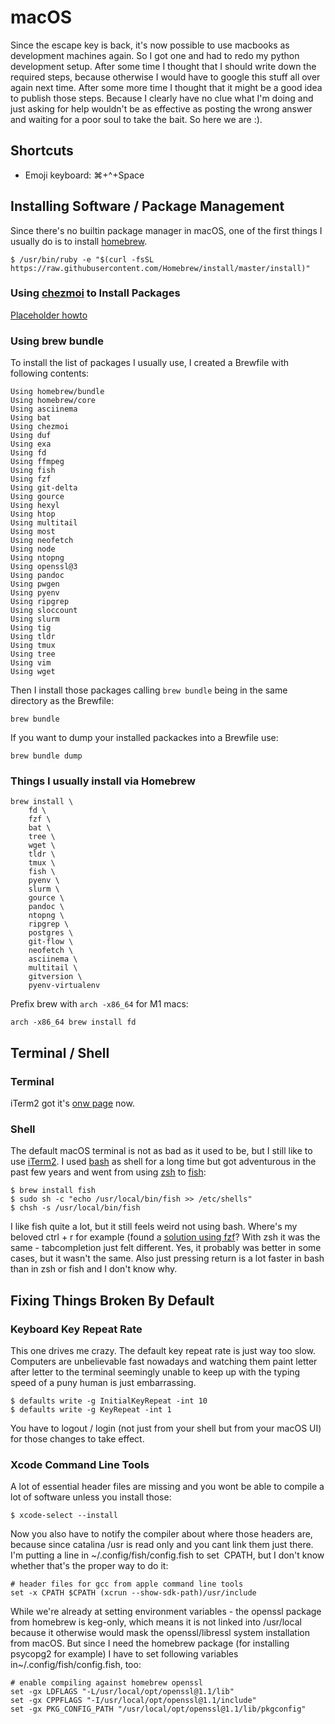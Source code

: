 # macOS

Since the escape key is back, it's now possible to use macbooks as development
machines again. So I got one and had to redo my python development setup. After
some time I thought that I should write down the required steps, because
otherwise I would have to google this stuff all over again next time. After
some more time I thought that it might be a good idea to publish those steps.
Because I clearly have no clue what I'm doing and just asking for help wouldn't
be as effective as posting the wrong answer and waiting for a poor soul to take
the bait. So here we are :).

## Shortcuts

* Emoji keyboard: ⌘+^+Space

## Installing Software / Package Management

Since there's no builtin package manager in macOS, one of the first things I
usually do is to install [homebrew](https://brew.sh).

```shell
$ /usr/bin/ruby -e "$(curl -fsSL https://raw.githubusercontent.com/Homebrew/install/master/install)"
```

### Using [chezmoi](https://github.com/twpayne/chezmoi) to Install Packages

[Placeholder howto](https://www.chezmoi.io/docs/how-to/#use-chezmoi-on-macos)

### Using brew bundle

To install the list of packages I usually use, I created a Brewfile with following contents:
```
Using homebrew/bundle
Using homebrew/core
Using asciinema
Using bat
Using chezmoi
Using duf
Using exa
Using fd
Using ffmpeg
Using fish
Using fzf
Using git-delta
Using gource
Using hexyl
Using htop
Using multitail
Using most
Using neofetch
Using node
Using ntopng
Using openssl@3
Using pandoc
Using pwgen
Using pyenv
Using ripgrep
Using sloccount
Using slurm
Using tig
Using tldr
Using tmux
Using tree
Using vim
Using wget
```

Then I install those packages calling `brew bundle` being in the same directory as the Brewfile:
```shell
brew bundle
```

If you want to dump your installed packackes into a Brewfile use:
```shell
brew bundle dump
```
### Things I usually install via Homebrew

```shell
brew install \
    fd \
    fzf \
    bat \
    tree \
    wget \
    tldr \
    tmux \
    fish \
    pyenv \
    slurm \
    gource \
    pandoc \
    ntopng \
    ripgrep \
    postgres \
    git-flow \
    neofetch \
    asciinema \
    multitail \
    gitversion \
    pyenv-virtualenv
```

Prefix brew with `arch -x86_64` for M1 macs:
```shell
arch -x86_64 brew install fd
```

## Terminal / Shell
### Terminal

iTerm2 got it's [onw page](iterm.md) now.

### Shell
The default macOS terminal is not as bad as it used to be, but I still like to
use [iTerm2](iterm.md). I
used [bash](https://www.gnu.org/software/bash/) as shell for a long time but
got adventurous in the past few years and went from
using [zsh](https://www.zsh.org/) to [fish](https://fishshell.com/):

```shell
$ brew install fish
$ sudo sh -c "echo /usr/local/bin/fish >> /etc/shells"
$ chsh -s /usr/local/bin/fish
```

I like fish quite a lot, but it still feels weird not using bash. Where's my
beloved ctrl + r for example (found a [solution using
fzf](https://github.com/junegunn/fzf#key-bindings-for-command-line)?  With zsh
it was the same - tabcompletion just felt different. Yes, it probably was
better in some cases, but it wasn't the same. Also just pressing return is a
lot faster in bash than in zsh or fish and I don't know why.

## Fixing Things Broken By Default

### Keyboard Key Repeat Rate

This one drives me crazy. The default key repeat rate is just way too slow.
Computers are unbelievable fast nowadays and watching them paint letter after
letter to the terminal seemingly unable to keep up with the typing speed of a
puny human is just embarrassing.

```shell
$ defaults write -g InitialKeyRepeat -int 10
$ defaults write -g KeyRepeat -int 1
```

You have to logout / login (not just from your shell but from your macOS UI)
for those changes to take effect.

### Xcode Command Line Tools

A lot of essential header files are missing and you wont be able to compile a
lot of software unless you install those:

```shell
$ xcode-select --install
```

Now you also have to notify the compiler about where those headers are, because
since catalina /usr is read only and you cant link them just there. I'm putting
a line in ~/.config/fish/config.fish to set  CPATH, but I don't know whether
that's the proper way to do it:

```shell
# header files for gcc from apple command line tools
set -x CPATH $CPATH (xcrun --show-sdk-path)/usr/include
```

While we're already at setting environment variables - the openssl package from
homebrew is keg-only, which means it is not linked into /usr/local because it
otherwise would mask the openssl/libressl system installation from macOS. But
since I need the homebrew package (for installing psycopg2 for example) I have
to set following variables in~/.config/fish/config.fish, too:

```shell
# enable compiling against homebrew openssl
set -gx LDFLAGS "-L/usr/local/opt/openssl@1.1/lib"
set -gx CPPFLAGS "-I/usr/local/opt/openssl@1.1/include"
set -gx PKG_CONFIG_PATH "/usr/local/opt/openssl@1.1/lib/pkgconfig"
```
